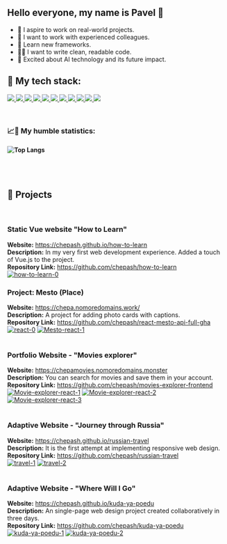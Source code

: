 ## Hello everyone, my name is Pavel 👋<br>

- 🎯 I aspire to work on real-world projects.
- 🔞 I want to work with experienced colleagues.
- 🏫 Learn new frameworks.
- ✍🏻 I want to write clean, readable code.
- 🤖 Excited about AI technology and its future impact.

## 🔨 My tech stack:

<p align="left">
  <a href="https://skillicons.dev" title="GIT">
    <img src="https://skillicons.dev/icons?i=git"/>
  </a>
   <a href="https://skillicons.dev" title="github">
    <img src="https://skillicons.dev/icons?i=github" />
  </a>
  <a href="https://skillicons.dev" title="HTML">
    <img src="https://skillicons.dev/icons?i=html" />
  </a>
  <a href="https://skillicons.dev" title="CSS">
    <img src="https://skillicons.dev/icons?i=css" />
  </a>
  <a href="https://skillicons.dev" title="Express">
    <img src="https://skillicons.dev/icons?i=express" />
  </a>
  <a href="https://skillicons.dev" title="JavaScript">
    <img src="https://skillicons.dev/icons?i=js" />
  </a>
  <a href="https://skillicons.dev" title="NodeJS">
    <img src="https://skillicons.dev/icons?i=nodejs" />
  </a>
  <a href="https://skillicons.dev" title="MongoDB">
    <img src="https://skillicons.dev/icons?i=mongodb" />
  </a>
  <a href="https://skillicons.dev" title="React">
    <img src="https://skillicons.dev/icons?i=react" />
  </a>
  <a href="https://skillicons.dev" title="Sass">
    <img src="https://skillicons.dev/icons?i=sass" />
  </a>
  <a href="https://skillicons.dev" title="vscode">
    <img src="https://skillicons.dev/icons?i=vscode" />
  </a>
</p></br>

### 📈🐌 My humble statistics:

#### ![Top Langs](https://github-readme-stats.vercel.app/api/top-langs/?username=chepash&layout=compact)

</br>
</br>

## 🌱 Projects

</br>

### Static Vue website "How to Learn"

**Website:** https://chepash.github.io/how-to-learn</br>
**Description:** In my very first web development experience. Added a touch of Vue.js to the project.</br>
**Repository Link:** https://github.com/chepash/how-to-learn</br>
<a href='https://postimg.cc/YL6PyCdL' target='_blank'><img src='https://i.postimg.cc/YL6PyCdL/how-to-learn-0.png' border='0' alt='how-to-learn-0'/></a>

### Project: Mesto (Place)

**Website:** https://chepa.nomoredomains.work/</br>
**Description:** A project for adding photo cards with captions.</br>
**Repository Link:** https://github.com/chepash/react-mesto-api-full-gha</br>
<a href="https://postimg.cc/rRXbJrNL" target="_blank"><img src="https://i.postimg.cc/rRXbJrNL/react-0.png" alt="react-0"/></a> <a href="https://postimg.cc/DWgL5Jkb" target="_blank"><img src="https://i.postimg.cc/DWgL5Jkb/Mesto-react-1.png" alt="Mesto-react-1"/></a><br/><br/>

### Portfolio Website - "Movies explorer"

**Website:** https://chepamovies.nomoredomains.monster</br>
**Description:** You can search for movies and save them in your account.</br>
**Repository Link:** https://github.com/chepash/movies-explorer-frontend</br>
<a href="https://postimg.cc/vg6kfz9z" target="_blank"><img src="https://i.postimg.cc/vg6kfz9z/Movie-explorer-react-1.png" alt="Movie-explorer-react-1"/></a> <a href="https://postimg.cc/NynZKVyF" target="_blank"><img src="https://i.postimg.cc/NynZKVyF/Movie-explorer-react-2.png" alt="Movie-explorer-react-2"/></a> <a href="https://postimg.cc/06jL2xyh" target="_blank"><img src="https://i.postimg.cc/06jL2xyh/Movie-explorer-react-3.png" alt="Movie-explorer-react-3"/></a><br/><br/>

### Adaptive Website - "Journey through Russia"

**Website:** https://chepash.github.io/russian-travel</br>
**Description:** It is the first attempt at implementing responsive web design.</br>
**Repository Link:** https://github.com/chepash/russian-travel</br>
<a href="https://postimg.cc/7ft2C81S" target="_blank"><img src="https://i.postimg.cc/7ft2C81S/travel-1.png" alt="travel-1"/></a> <a href="https://postimg.cc/yDJScQnt" target="_blank"><img src="https://i.postimg.cc/yDJScQnt/travel-2.png" alt="travel-2"/></a><br/><br/>

### Adaptive Website - "Where Will I Go"

**Website:** https://chepash.github.io/kuda-ya-poedu</br>
**Description:** An single-page web design project created collaboratively in three days.</br>
**Repository Link:** https://github.com/chepash/kuda-ya-poedu</br>
<a href="https://postimg.cc/s1Vm7zWL" target="_blank"><img src="https://i.postimg.cc/s1Vm7zWL/kuda-ya-poedu-1.png" alt="kuda-ya-poedu-1"/></a> <a href="https://postimg.cc/1nSHWhjf" target="_blank"><img src="https://i.postimg.cc/1nSHWhjf/kuda-ya-poedu-2.png" alt="kuda-ya-poedu-2"/></a><br/><br/>
